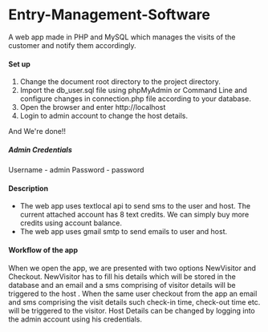 # Entry-Management-Software
A web app made in PHP and MySQL which manages the visits of the customer and notify them accordingly. 

#### Set up
1. Change the document root directory to the project directory.
2. Import the db_user.sql file using phpMyAdmin or Command Line and configure changes in connection.php file according to your database.
3. Open the browser and enter http://localhost
4. Login to admin account to change the host details.

And We're done!!

##### Admin Credentials
Username - admin
Password - password

#### Description 
* The web app uses textlocal api to send sms to the user and host. The current attached account has 8 text credits. We can simply buy more credits using account balance.
* The web app uses gmail smtp to send emails to user and host.

#### Workflow of the app

When we open the app, we are presented with two options NewVisitor and Checkout. NewVisitor has to fill his details which will be stored in the database and an email and a sms comprising of visitor details will be triggered to the host . When the same user checkout from the app an email and sms comprising the visit details such check-in time, check-out time etc. will be triggered to the visitor. Host Details can be changed by logging into the admin account using his credentials.
